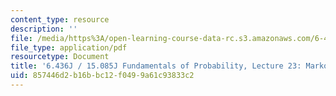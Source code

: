 ```yaml
---
content_type: resource
description: ''
file: /media/https%3A/open-learning-course-data-rc.s3.amazonaws.com/6-436j-fundamentals-of-probability-fall-2018/857446d2b16bbc12f0499a61c93833c2_MIT6_436JF18_lec23.pdf
file_type: application/pdf
resourcetype: Document
title: '6.436J / 15.085J Fundamentals of Probability, Lecture 23: Markov Chains III'
uid: 857446d2-b16b-bc12-f049-9a61c93833c2
---
```

